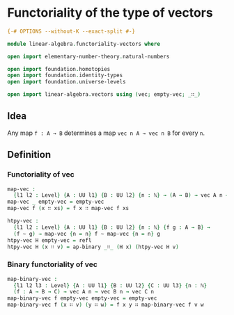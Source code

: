 # Functoriality of the type of vectors

```agda
{-# OPTIONS --without-K --exact-split #-}

module linear-algebra.functoriality-vectors where

open import elementary-number-theory.natural-numbers

open import foundation.homotopies
open import foundation.identity-types
open import foundation.universe-levels

open import linear-algebra.vectors using (vec; empty-vec; _∷_)
```

## Idea

Any map `f : A → B` determines a map `vec n A → vec n B` for every `n`.

## Definition

### Functoriality of vec

```agda
map-vec :
  {l1 l2 : Level} {A : UU l1} {B : UU l2} {n : ℕ} → (A → B) → vec A n → vec B n
map-vec _ empty-vec = empty-vec
map-vec f (x ∷ xs) = f x ∷ map-vec f xs

htpy-vec :
  {l1 l2 : Level} {A : UU l1} {B : UU l2} {n : ℕ} {f g : A → B} →
  (f ~ g) → map-vec {n = n} f ~ map-vec {n = n} g
htpy-vec H empty-vec = refl
htpy-vec H (x ∷ v) = ap-binary _∷_ (H x) (htpy-vec H v)
```

### Binary functoriality of vec

```agda
map-binary-vec :
  {l1 l2 l3 : Level} {A : UU l1} {B : UU l2} {C : UU l3} {n : ℕ}
  (f : A → B → C) → vec A n → vec B n → vec C n
map-binary-vec f empty-vec empty-vec = empty-vec
map-binary-vec f (x ∷ v) (y ∷ w) = f x y ∷ map-binary-vec f v w
```
